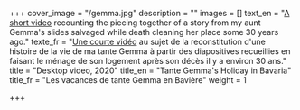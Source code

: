 +++
cover_image = "/gemma.jpg"
description = ""
images = []
text_en = "[A short video](https://youtu.be/N1wIjYZ2msg) recounting the piecing together of a story from my aunt Gemma's slides salvaged while death cleaning her place some 30 years ago."
texte_fr = "[Une courte vidéo](https://youtu.be/N1wIjYZ2msg) au sujet de la reconstitution d'une histoire de la vie de ma tante Gemma à partir des diapositives recueillies en faisant le ménage de son logement après son décès il y a environ 30 ans."
title = "Desktop video, 2020"
title_en = "Tante Gemma's Holiday in Bavaria"
title_fr = "Les vacances de tante Gemma en Bavière"
weight = 1

+++
